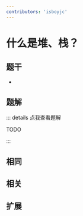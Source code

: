 ```yaml
---
contributors: 'isboyjc'
---
```


# 什么是堆、栈？

## 题干

- 



## 题解

::: details 点我查看题解

  TODO

:::



## 相同


## 相关


## 扩展

